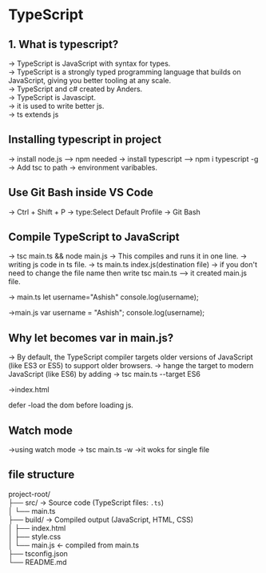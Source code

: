 # TypeScript
## 1. What is typescript?
→ TypeScript is JavaScript with syntax for types.  
→ TypeScript is a strongly typed programming language that builds on JavaScript, giving you better tooling at any scale.  
→ TypeScript and c# created by Anders.  
→ TypeScript is Javascipt.  
→ it is used to write better js.  
→ ts extends js 

## Installing typescript in project
→ install node.js --> npm needed
→ install typescript --> npm i typescript -g
→ Add tsc to path -> environment varibables.

## Use Git Bash inside VS Code
→ Ctrl + Shift + P → type:Select Default Profile -> Git Bash

## Compile TypeScript to JavaScript
→ tsc main.ts && node main.js
→ This compiles and runs it in one line.
-> writing js code in ts file.
-> ts main.ts index.js(destination file)
-> if you don't need to change the file name then write tsc main.ts --> it created main.js file.

-> main.ts
let username="Ashish"
console.log(username);

->main.js
var username = "Ashish";
console.log(username);


## Why let becomes var in main.js?
-> By default, the TypeScript compiler targets older versions of JavaScript (like ES3 or ES5) to support older browsers.
-> hange the target to modern JavaScript (like ES6) by adding
-> tsc main.ts --target ES6

->index.html
  <script src="main.js" defer></script>
  defer -load the dom before loading js.

## Watch mode
->using watch mode -> tsc main.ts -w
->it woks for single file 

## file structure
project-root/  
├── src/         → Source code (TypeScript files: `.ts`)  
│   └── main.ts  
├── build/       → Compiled output (JavaScript, HTML, CSS)  
│   ├── index.html  
│   ├── style.css  
│   └── main.js   ← compiled from main.ts  
├── tsconfig.json  
└── README.md  







